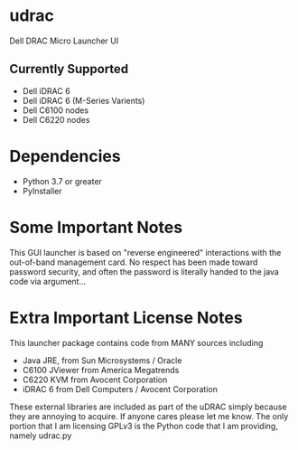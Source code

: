 # udrac
Dell DRAC Micro Launcher UI

## Currently Supported
* Dell iDRAC 6
* Dell iDRAC 6 (M-Series Varients)
* Dell C6100 nodes
* Dell C6220 nodes

# Dependencies
* Python 3.7 or greater
* PyInstaller

# Some Important Notes
This GUI launcher is based on "reverse engineered" interactions with the out-of-band management card. 
No respect has been made toward password security, and often the password is literally handed to the java code via argument...

# Extra Important License Notes
This launcher package contains code from MANY sources including
* Java JRE, from Sun Microsystems / Oracle
* C6100 JViewer from America Megatrends
* C6220 KVM from Avocent Corporation
* iDRAC 6 from Dell Computers / Avocent Corporation

These external libraries are included as part of the uDRAC simply because they are annoying to acquire.   If anyone cares please let me know.   The only portion that I am licensing GPLv3 is the Python code that I am providing, namely udrac.py
